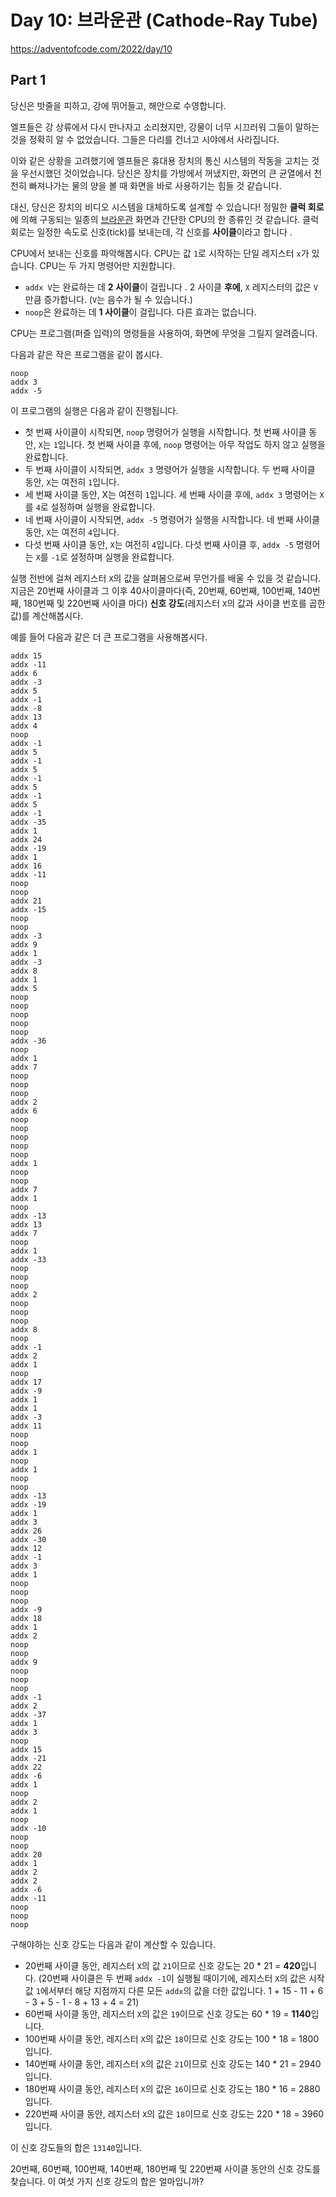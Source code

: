 # Day 10: 브라운관 (Cathode-Ray Tube)
<https://adventofcode.com/2022/day/10>

## Part 1
당신은 밧줄을 피하고, 강에 뛰어들고, 해안으로 수영합니다.

엘프들은 강 상류에서 다시 만나자고 소리쳤지만, 강물이 너무 시끄러워 그들이 말하는 것을 정확히 알 수 없었습니다. 그들은 다리를 건너고 시야에서 사라집니다.

이와 같은 상황을 고려했기에 엘프들은 휴대용 장치의 통신 시스템의 작동을 고치는 것을 우선시했던 것이었습니다. 당신은 장치를 가방에서 꺼냈지만, 화면의 큰 균열에서 천천히 빠져나가는 물의 양을 볼 때 화면을 바로 사용하기는 힘들 것 같습니다.

대신, 당신은 장치의 비디오 시스템을 대체하도록 설계할 수 있습니다! 정밀한 **클럭 회로**에 의해 구동되는 일종의 [브라운관](https://en.wikipedia.org/wiki/Cathode-ray_tube) 화면과 간단한 CPU의 한 종류인 것 같습니다. 클럭 회로는 일정한 속도로 신호(tick)를 보내는데, 각 신호를 **사이클**이라고 합니다 .

CPU에서 보내는 신호를 파악해봅시다. CPU는 값 `1`로 시작하는 단일 레지스터 `x`가 있습니다. CPU는 두 가지 명령어만 지원합니다.

- `addx V`는 완료하는 데 **2 사이클**이 걸립니다 . 2 사이클 **후에**, `X` 레지스터의 값은 `V`만큼 증가합니다. (`V`는 음수가 될 수 있습니다.)
- `noop`은 완료하는 데 **1 사이클**이 걸립니다. 다른 효과는 없습니다.

CPU는 프로그램(퍼즐 입력)의 명령들을 사용하여, 화면에 무엇을 그릴지 알려줍니다.

다음과 같은 작은 프로그램을 같이 봅시다.

``` text
noop
addx 3
addx -5
```

이 프로그램의 실행은 다음과 같이 진행됩니다.

- 첫 번째 사이클이 시작되면, `noop` 명령어가 실행을 시작합니다. 첫 번째 사이클 동안, `X`는 `1`입니다. 첫 번째 사이클 후에, `noop` 명령어는 아무 작업도 하지 않고 실행을 완료합니다.
- 두 번째 사이클이 시작되면, `addx 3` 명령어가 실행을 시작합니다. 두 번째 사이클 동안, `X`는 여전히 `1`입니다.
- 세 번째 사이클 동안, X는 여전히 `1`입니다. 세 번째 사이클 후에, `addx 3` 명령어는 `X`를 `4`로 설정하며 실행을 완료합니다.
- 네 번째 사이클이 시작되면, `addx -5` 명령어가 실행을 시작합니다. 네 번째 사이클 동안, `X`는 여전히 `4`입니다.
- 다섯 번째 사이클 동안, `X`는 여전히 `4`입니다. 다섯 번째 사이클 후, `addx -5` 명령어는 `X`를 `-1`로 설정하며 실행을 완료합니다.

실행 전반에 걸쳐 레지스터 `X`의 값을 살펴봄으로써 무언가를 배울 수 있을 것 같습니다. 지금은 20번째 사이클과 그 ​​이후 40사이클마다(즉, 20번째, 60번째, 100번째, 140번째, 180번째 및 220번째 사이클 마다) **신호 강도**(레지스터 `X`의 값과 사이클 번호를 곱한 값)를 계산해봅시다.

예를 들어 다음과 같은 더 큰 프로그램을 사용해봅시다.

``` text
addx 15
addx -11
addx 6
addx -3
addx 5
addx -1
addx -8
addx 13
addx 4
noop
addx -1
addx 5
addx -1
addx 5
addx -1
addx 5
addx -1
addx 5
addx -1
addx -35
addx 1
addx 24
addx -19
addx 1
addx 16
addx -11
noop
noop
addx 21
addx -15
noop
noop
addx -3
addx 9
addx 1
addx -3
addx 8
addx 1
addx 5
noop
noop
noop
noop
noop
addx -36
noop
addx 1
addx 7
noop
noop
noop
addx 2
addx 6
noop
noop
noop
noop
noop
addx 1
noop
noop
addx 7
addx 1
noop
addx -13
addx 13
addx 7
noop
addx 1
addx -33
noop
noop
noop
addx 2
noop
noop
noop
addx 8
noop
addx -1
addx 2
addx 1
noop
addx 17
addx -9
addx 1
addx 1
addx -3
addx 11
noop
noop
addx 1
noop
addx 1
noop
noop
addx -13
addx -19
addx 1
addx 3
addx 26
addx -30
addx 12
addx -1
addx 3
addx 1
noop
noop
noop
addx -9
addx 18
addx 1
addx 2
noop
noop
addx 9
noop
noop
noop
addx -1
addx 2
addx -37
addx 1
addx 3
noop
addx 15
addx -21
addx 22
addx -6
addx 1
noop
addx 2
addx 1
noop
addx -10
noop
noop
addx 20
addx 1
addx 2
addx 2
addx -6
addx -11
noop
noop
noop
```

구해야하는 신호 강도는 다음과 같이 계산할 수 있습니다.

- 20번째 사이클 동안, 레지스터 `X`의 값 `21`이므로 신호 강도는 20 * 21 = **420**입니다. (20번째 사이클은 두 번째 `addx -1`이 실행될 때이기에, 레지스터 `X`의 값은 시작 값 `1`에서부터 해당 지점까지 다른 모든 `addx`의 값을 더한 값입니다. 1 + 15 - 11 + 6 - 3 + 5 - 1 - 8 + 13 + 4 = 21)
- 60번째 사이클 동안, 레지스터 `X`의 값은 `19`이므로 신호 강도는 60 * 19 = **1140**입니다.
- 100번째 사이클 동안, 레지스터 `X`의 값은 `18`이므로 신호 강도는 100 * 18 = 1800입니다.
- 140번째 사이클 동안, 레지스터 `X`의 값은 `21`이므로 신호 강도는 140 * 21 = 2940입니다.
- 180번째 사이클 동안, 레지스터 `X`의 값은 `16`이므로 신호 강도는 180 * 16 = 2880입니다.
- 220번째 사이클 동안, 레지스터 `X`의 값은 `18`이므로 신호 강도는 220 * 18 = 3960입니다.

이 신호 강도들의 합은 `13140`입니다.

20번째, 60번째, 100번째, 140번째, 180번째 및 220번째 사이클 동안의 신호 강도를 찾습니다. 이 여섯 가지 신호 강도의 합은 얼마입니까?
